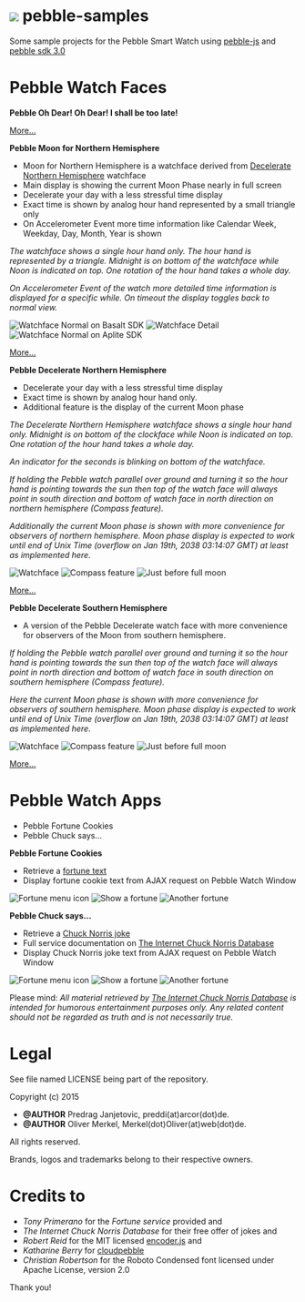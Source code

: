 <img src="pebble-samples.png" /> pebble-samples
=================

Some sample projects for the Pebble Smart Watch using [pebble-js](https://github.com/pebble/pebblejs) and [pebble sdk 3.0](https://developer.getpebble.com/sdk)

# Pebble Watch Faces

__Pebble Oh Dear! Oh Dear! I shall be too late!__

[More...](https://github.com/OMerkel/pebble-samples/tree/master/pebble_oh_dear)

__Pebble Moon for Northern Hemisphere__
* Moon for Northern Hemisphere is a watchface derived from [Decelerate Northern Hemisphere](https://github.com/OMerkel/pebble-samples/tree/master/pebble_decelerate_northern_hemisphere) watchface
* Main display is showing the current Moon Phase nearly in full screen
* Decelerate your day with a less stressful time display
* Exact time is shown by analog hour hand represented by a small triangle only
* On Accelerometer Event more time information like Calendar Week, Weekday, Day, Month, Year is shown

_The watchface shows a single hour hand only. The hour hand is represented by a triangle.
Midnight is on bottom of the watchface while Noon is indicated on top.
One rotation of the hour hand takes a whole day._

_On Accelerometer Event of the watch more detailed time information is
displayed for a specific while. On timeout the display toggles back to normal view._

![Watchface Normal on Basalt SDK](pebble_moon_for_northern_hemisphere/res/screenshot_watchface_basalt.png)
![Watchface Detail](pebble_moon_for_northern_hemisphere/res/screenshot_watchface_detail.png)
![Watchface Normal on Aplite SDK](pebble_moon_for_northern_hemisphere/res/screenshot_watchface_aplite.png)

[More...](https://github.com/OMerkel/pebble-samples/tree/master/pebble_moon_for_northern_hemisphere)

__Pebble Decelerate Northern Hemisphere__
* Decelerate your day with a less stressful time display
* Exact time is shown by analog hour hand only.
* Additional feature is the display of the current Moon phase

_The Decelerate Northern Hemisphere watchface shows a single hour hand only.
Midnight is on bottom of the clockface while Noon is indicated on top.
One rotation of the hour hand takes a whole day._

_An indicator for the seconds is blinking on bottom of the watchface._

_If holding the Pebble watch parallel over ground and turning it so the
hour hand is pointing towards the sun then top of the watch face will
always point in south direction and bottom of watch face in north
direction on northern hemisphere (Compass feature)._

_Additionally the current Moon phase is shown with more convenience for
observers of northern hemisphere. Moon phase display is expected to 
work until end of Unix Time (overflow on Jan 19th, 2038 03:14:07 GMT)
at least as implemented here._

![Watchface](pebble_decelerate_northern_hemisphere/res/screenshot_watchface_1.png)
![Compass feature](pebble_decelerate_northern_hemisphere/res/screenshot_compass_1.png)
![Just before full moon](pebble_decelerate_northern_hemisphere/res/screenshot_watchface_2.png)

[More...](https://github.com/OMerkel/pebble-samples/tree/master/pebble_decelerate_northern_hemisphere)

__Pebble Decelerate Southern Hemisphere__
* A version of the Pebble Decelerate watch face with more convenience for observers of the Moon from southern hemisphere.

_If holding the Pebble watch parallel over ground and turning it so the
hour hand is pointing towards the sun then top of the watch face will
always point in north direction and bottom of watch face in south
direction on southern hemisphere (Compass feature)._

_Here the current Moon phase is shown with more convenience for
observers of southern hemisphere. Moon phase display is expected to 
work until end of Unix Time (overflow on Jan 19th, 2038 03:14:07 GMT)
at least as implemented here._

![Watchface](pebble_decelerate_southern_hemisphere/res/screenshot_watchface_1.png)
![Compass feature](pebble_decelerate_southern_hemisphere/res/screenshot_compass_1.png)
![Just before full moon](pebble_decelerate_southern_hemisphere/res/screenshot_watchface_2.png)

[More...](https://github.com/OMerkel/pebble-samples/tree/master/pebble_decelerate_southern_hemisphere)

# Pebble Watch Apps
* Pebble Fortune Cookies
* Pebble Chuck says...

__Pebble Fortune Cookies__
* Retrieve a [fortune text](http://tonycode.com/service/fortune-0.1/fortune.php)
* Display fortune cookie text from AJAX request on Pebble Watch Window

![Fortune menu icon](pebble_fortune/res/screenshot_menu_icon.png)
![Show a fortune](pebble_fortune/res/screenshot_running_1.png)
![Another fortune](pebble_fortune/res/screenshot_running_2.png)

__Pebble Chuck says...__
* Retrieve a [Chuck Norris joke](http://api.icndb.com/jokes/random)
* Full service documentation on [The Internet Chuck Norris Database](http://www.icndb.com/api/)
* Display Chuck Norris joke text from AJAX request on Pebble Watch Window

![Fortune menu icon](pebble_chuck_says/res/screenshot_menu_icon.png)
![Show a fortune](pebble_chuck_says/res/screenshot_running_1.png)
![Another fortune](pebble_chuck_says/res/screenshot_running_2.png)

Please mind: _All material retrieved by
[The Internet Chuck Norris Database](http://www.icndb.com/api/)
is intended for humorous entertainment purposes only. Any
related content should not be regarded as truth and is not
necessarily true._

# Legal

See file named LICENSE being part of the repository.

Copyright (c) 2015

* __@AUTHOR__ Predrag Janjetovic, preddi(at)arcor(dot)de.
* __@AUTHOR__ Oliver Merkel, Merkel(dot)Oliver(at)web(dot)de.

All rights reserved.

Brands, logos and trademarks belong to their respective owners.

# Credits to

* _Tony Primerano_ for the _Fortune service_ provided and
* _The Internet Chuck Norris Database_ for their free offer of jokes and
* _Robert Reid_ for the MIT licensed [encoder.js](http://www.strictly-software.com/htmlencode) and
* _Katharine Berry_ for [cloudpebble](https://cloudpebble.net/)
* _Christian Robertson_ for the Roboto Condensed font licensed under Apache License, version 2.0

Thank you!
